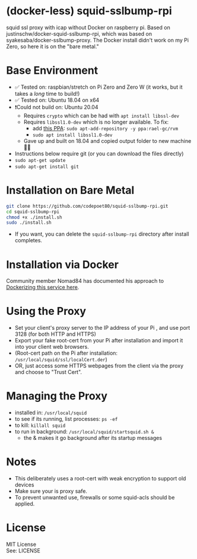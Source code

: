 (docker-less) squid-sslbump-rpi
======================
squid ssl proxy with icap without Docker on raspberry pi. Based on justinschw/docker-squid-sslbump-rpi, which was based on syakesaba/docker-sslbump-proxy. The Docker install didn't work on my Pi Zero, so here it is on the "bare metal."

Base Environment
======================
- ✅ Tested on: raspbian/stretch on Pi Zero and Zero W (it works, but it takes a *long* time to build!)
- ✅ Tested on: Ubuntu 18.04 on x64
- ❗Could not build on: Ubuntu 20.04
  - Requires `crypto` which can be had with `apt install libssl-dev`
  - Requires `libssl1.0-dev` which is no longer available. To fix:
      - add [this PPA](https://github.com/rvm/ubuntu_rvm): `sudo apt-add-repository -y ppa:rael-gc/rvm` 
      - `sudo apt install libssl1.0-dev`
  - Gave up and built on 18.04 and copied output folder to new machine 🤷‍♂️
- Instructions below require git (or you can download the files directly)
- ```sudo apt-get update```
- ```sudo apt-get install git```

Installation on Bare Metal
==========================
```sh
git clone https://github.com/codepoet80/squid-sslbump-rpi.git
cd squid-sslbump-rpi
chmod +x ./install.sh
sudo ./install.sh
```
- If you want, you can delete the ```squid-sslbump-rpi``` directory after install completes.

Installation via Docker
=======================
Community member Nomad84 has documented his approach to [Dockerizing this service here](https://github.com/h8pewou/legacy_webos).

Using the Proxy
======================
- Set your client's proxy server to the IP address of your Pi , and use port 3128 (for both HTTP and HTTPS)
- Export your fake root-cert from your Pi after installation and import it into your client web browsers.  
- (Root-cert path on the Pi after installation: ```/usr/local/squid/ssl/localCert.der```)
- OR, just access some HTTPS webpages from the client via the proxy and choose to "Trust Cert". 

Managing the Proxy
======================
- installed in: `/usr/local/squid`
- to see if its running, list processes: `ps -ef`
- to kill: `killall squid`
- to run in background: `/usr/local/squid/startsquid.sh &` 
  + the & makes it go background after its startup messages

Notes
======================
- This deliberately uses a root-cert with weak encryption to support old devices
- Make sure your is proxy safe.  
- To prevent unwanted use, firewalls or some squid-acls should be applied.  

License
======================
MIT License  
See: LICENSE

